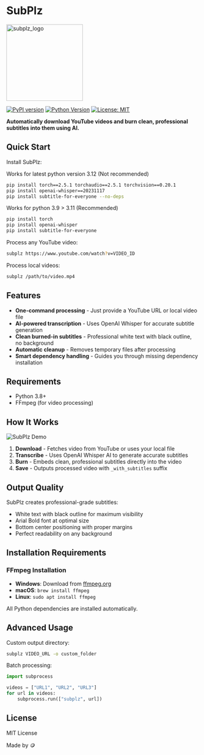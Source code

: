 # SubPlz 

<img width="200" height="200" alt="subplz_logo" src="https://github.com/user-attachments/assets/1403830e-b3ac-4d8a-9177-5e0c415bd885" />

[![PyPI version](https://badge.fury.io/py/subtitle-for-everyone.svg)](https://pypi.org/project/subtitle-for-everyone/)
[![Python Version](https://img.shields.io/pypi/pyversions/subtitle-for-everyone.svg)](https://pypi.org/project/subtitle-for-everyone/)
[![License: MIT](https://img.shields.io/badge/License-MIT-yellow.svg)](https://opensource.org/licenses/MIT)


**Automatically download YouTube videos and burn clean, professional subtitles into them using AI.**


## Quick Start

Install SubPlz:

Works for latest python version 3.12 (Not recommended)
```bash
pip install torch==2.5.1 torchaudio==2.5.1 torchvision==0.20.1
pip install openai-whisper==20231117
pip install subtitle-for-everyone --no-deps
```

Works for python 3.9 > 3.11 (Recommended)
```bash
pip install torch
pip install openai-whisper
pip install subtitle-for-everyone
```


Process any YouTube video:
```bash
subplz https://www.youtube.com/watch?v=VIDEO_ID
```

Process local videos:
```bash
subplz /path/to/video.mp4
```

## Features

- **One-command processing** - Just provide a YouTube URL or local video file
- **AI-powered transcription** - Uses OpenAI Whisper for accurate subtitle generation
- **Clean burned-in subtitles** - Professional white text with black outline, no background
- **Automatic cleanup** - Removes temporary files after processing
- **Smart dependency handling** - Guides you through missing dependency installation

## Requirements

- Python 3.8+
- FFmpeg (for video processing)

## How It Works

![SubPlz Demo](https://i.ibb.co/xSwtCS8S/SubPlz.png)

1. **Download** - Fetches video from YouTube or uses your local file
2. **Transcribe** - Uses OpenAI Whisper AI to generate accurate subtitles
3. **Burn** - Embeds clean, professional subtitles directly into the video
4. **Save** - Outputs processed video with `_with_subtitles` suffix

## Output Quality

SubPlz creates professional-grade subtitles:
- White text with black outline for maximum visibility
- Arial Bold font at optimal size
- Bottom center positioning with proper margins
- Perfect readability on any background

## Installation Requirements

### FFmpeg Installation
- **Windows**: Download from [ffmpeg.org](https://ffmpeg.org/download.html)
- **macOS**: `brew install ffmpeg`
- **Linux**: `sudo apt install ffmpeg`

All Python dependencies are installed automatically.

## Advanced Usage

Custom output directory:
```bash
subplz VIDEO_URL -o custom_folder
```

Batch processing:
```python
import subprocess

videos = ["URL1", "URL2", "URL3"]
for url in videos:
    subprocess.run(["subplz", url])
```

## License

MIT License





Made by 🪙



